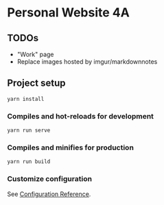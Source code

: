 # Personal Website 4A

## TODOs

- "Work" page
- Replace images hosted by imgur/markdownnotes

## Project setup

```
yarn install
```

### Compiles and hot-reloads for development

```
yarn run serve
```

### Compiles and minifies for production

```
yarn run build
```

### Customize configuration

See [Configuration Reference](https://cli.vuejs.org/config/).
